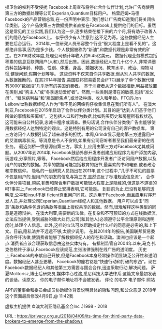 捍卫你的权利不受侵扰 
 Facebook上周宣布将停止合作伙伴计划,允许广告商使用第三方的数据处理等公司Experian,Quantium目标用户。 
 格雷厄姆•马德Facebook的产品营销总监,在一份声明中表示: 
 我们想让广告商知道我们将关闭伙伴类别。这个产品使第三方数据提供者直接在Facebook上提供他们的目标。虽然这是常见的工业实践,我们认为这一步,逐步结束在接下来的六个月,将有助于改善人们的隐私在Facebook上。 
 似乎很少有人注意到,这不足为奇。这些数据经纪人主要在后台运行。 
 2014年,一位研究人员形容整个行业“很大程度上是看不见的”。这都绝非易事,因为是多少钱。个人数据被称为“新油”,和数据代理是非常有效的矿工。在2018财政年度,处理公司预计年收入约9.45亿美元。 
 数据代理业务模式包括积累的信息互联网用户(人和),然后出售。因此,数据经纪人在几十亿个人,非常详细资料包括年龄、种族、性别、体重、身高、婚姻状况、教育水平、政治、购物习惯,健康问题,假期计划等等。 
 这些资料不仅来自你共享数据,但从别人共享的数据,从数据推断的。在其2014年报告,美国联邦贸易委员会(FTC)展示了单个数据代理有3000“数据段”几乎所有的美国消费者。 
 基于消费者从这个数据推断,利益被放置在类别,如“狗主人”或“冬季运动爱好者”。然而,一些类别是潜在的敏感,包括“准父母”、“糖尿病利益”和“胆固醇焦点”,或涉及种族、收入和年龄。FTC的Jon Leibowitz称数据经纪人作为“看不见的网络狗仔收集信息在我们所有人”。 
 在澳大利亚,Facebook在2015年启动了合作伙伴分类计划。其目的是“达到人们基于他们所做的事情和买离线”。这包括人口和行为数据,比如购买历史和房屋所有权状态,这可能来自公共记录,忠诚卡程序或调查。换句话说,合作伙伴分类使广告主能够使用数据经纪人达到特定的观众。这是特别有用的公司没有自己的客户数据库。 
 第三方访问个人数据引起了越来越多的担忧。本周,Grindr显示是向第三方透露用户的艾滋病毒状况。等消息是令人不安的,如果有公司窃听者甚至我们最亲密的在线业务。 
 最近剑桥—愤怒源自第三方。事实上,应用由第三方对Facebook尤其成问题。从2007年到2014年,Facebook鼓励外部开发者创建应用程序为用户添加内容,玩游戏,分享照片,等等。 
 Facebook然后给应用程序开发者广泛访问用户数据,以及用户的朋友的数据。共享的数据可能包括教育的细节,最喜欢的书和电影,或者政治和宗教信仰。 
 隐私的一组研究人员指出在2011年,这个过程中,“几乎不可见的股票不仅是用户的,但用户的朋友的信息与第三方,显然违反了标准规范信息流”。 
 合作伙伴分类项目,购买,销售和聚合用户数据可能很大程度上是隐藏的,但这是不道德的吗?事实上,Facebook已经停止安排表明,它可能是。 
 到目前为止,已没有足够的透明度,公平和insuf不足 
 ficient尊重用户同意。这适用于Facebook,而且应用程序开发人员,并处理公司Experian,Quantium经纪人和其他数据。 
 用户可以点击“同意”条款和条件包含的条款等表面上授权共享的数据。然而,很难解释这种类型的同意是道德辩护。 
 在澳大利亚,需要新的法律。在复杂和不可预知的方式在线数据流,立法应当提供,受到威胁的重大处罚,公司(和其他人)必须遵守公平合理原则和透明度时,处理个人信息。此外,这样的立法可以帮助指定什么样的同意是必需的,和上下文。目前,隐私法并不远远不够,太很少调用。 
 在其2014年的报告,美国联邦贸易委员会呼吁法律,使消费者能够了解数据经纪人的存在和活动。澳洲也应该是一个起点:消费者应该合理获取信息由这些实体持有。 
 有抵制监管自2004年以来,马克·扎克伯格终于承认,Facebook应该规范,主张法律强制在线广告的透明度。 
 历史上,Facebook的奉献自己开放,但是Facebook本身经常操作明显缺乏公开性和透明度。数据经纪人甚至更糟。 
 Facebook的座右铭是“快速行动和打破的东西”。现在Facebook数据经纪人和其他第三方需要与国会合作,迅速采取行动,解决问题。 
 萨夏Molitorisz,博士后研究员,媒体中心过渡,悉尼科技大学法律系 
 这篇文章最初发表的谈话。读原文。 
 你的电子邮件地址将不会被发表。 
 评论 
 的名字 
 电子邮件 
 网站 
  
  
  
 APF的董事会和委员会成员协助媒体背景说明具体的隐私问题,和公众意见 
 2018年这个页面最后修改4月9日,@ 11:42我 
  
 虚拟主机提供 
 ©澳大利亚隐私基金会Inc .)1998 - 2018 
  
   
  URL : https://privacy.org.au/2018/04/09/its-time-for-third-party-data-brokers-to-emerge-from-the-shadows